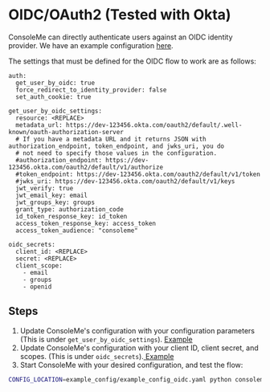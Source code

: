 # OIDC/OAuth2 \(Tested with Okta\)

ConsoleMe can directly authenticate users against an OIDC identity provider. We have an example configuration [here](https://github.com/Netflix/consoleme/blob/master/example_config/example_config_oidc.yaml).

The settings that must be defined for the OIDC flow to work are as follows:

```text
auth:
  get_user_by_oidc: true
  force_redirect_to_identity_provider: false
  set_auth_cookie: true

get_user_by_oidc_settings:
  resource: <REPLACE>
  metadata_url: https://dev-123456.okta.com/oauth2/default/.well-known/oauth-authorization-server
  # If you have a metadata URL and it returns JSON with authorization_endpoint, token_endpoint, and jwks_uri, you do
  # not need to specify those values in the configuration.
  #authorization_endpoint: https://dev-123456.okta.com/oauth2/default/v1/authorize
  #token_endpoint: https://dev-123456.okta.com/oauth2/default/v1/token
  #jwks_uri: https://dev-123456.okta.com/oauth2/default/v1/keys
  jwt_verify: true
  jwt_email_key: email
  jwt_groups_key: groups
  grant_type: authorization_code
  id_token_response_key: id_token
  access_token_response_key: access_token
  access_token_audience: "consoleme"

oidc_secrets:
  client_id: <REPLACE>
  secret: <REPLACE>
  client_scope:
    - email
    - groups
    - openid
```

## Steps

1. Update ConsoleMe's configuration with your configuration parameters \(This is under `get_user_by_oidc_settings`\). [Example](https://github.com/Netflix/consoleme/blob/master/example_config/example_config_oidc.yaml)
2. Update ConsoleMe's configuration with your client ID, client secret, and scopes. \(This is under `oidc_secrets`\).[ Example](https://github.com/Netflix/consoleme/blob/master/example_config/example_secrets.yaml)
3. Start ConsoleMe with your desired configuration, and test the flow:

```bash
CONFIG_LOCATION=example_config/example_config_oidc.yaml python consoleme/__main__.py
```
